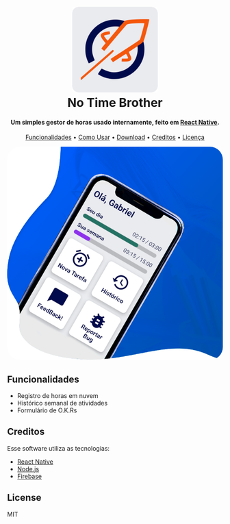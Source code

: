 
<h1 align="center">
  <br>
  <a href="http://www.amitmerchant.com/electron-markdownify"><img src="docs/doc-assets/logo.webp" alt="Markdownify" width="200"></a>
  <br>
  No Time Brother
  <br>
</h1>

<h4 align="center">Um simples gestor de horas usado internamente, feito em <a href="http://electron.atom.io" target="_blank">React Native</a>.</h4>

<p align="center">
  <a href="#key-features">Funcionalidades</a> •
  <a href="#how-to-use">Como Usar</a> •
  <a href="#download">Download</a> •
  <a href="#credits">Creditos</a> •
  <a href="#license">Licença</a>
</p>

<img src="docs/doc-assets/banner-bg.png" alt="Markdownify" style="border-radius: 30px; width:200; margin:0 auto;">


## Funcionalidades

* Registro de horas em nuvem
* Histórico semanal de atividades
* Formulário de O.K.Rs

## Creditos

Esse software utiliza as tecnologias:

- [React Native](https://reactnative.dev/)
- [Node.js](https://nodejs.org/)
- [Firebase](https://nodejs.org/)

## License

MIT

